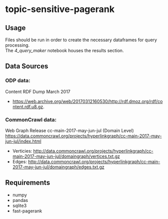 # topic-sensitive-pagerank

## Usage
Files should be run in order to create the necessary dataframes for query processing.  
The *4_query_maker* notebook houses the results section.


## Data Sources
### ODP data:
Content RDF Dump March 2017
* https://web.archive.org/web/20170312160530/http://rdf.dmoz.org/rdf/content.rdf.u8.gz.

### CommonCrawl data:  
Web Graph Release cc-main-2017-may-jun-jul (Domain Level)
https://data.commoncrawl.org/projects/hyperlinkgraph/cc-main-2017-may-jun-jul/index.html

* Verticies: http://data.commoncrawl.org/projects/hyperlinkgraph/cc-main-2017-may-jun-jul/domaingraph/vertices.txt.gz
* Edges: http://data.commoncrawl.org/projects/hyperlinkgraph/cc-main-2017-may-jun-jul/domaingraph/edges.txt.gz

## Requirements
* numpy
* pandas
* sqlite3
* fast-pagerank
